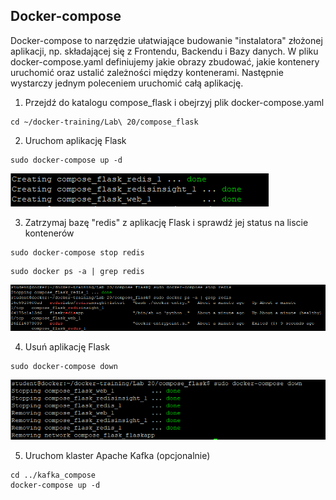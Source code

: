 ## Docker-compose

Docker-compose to narzędzie ułatwiające budowanie "instalatora" złożonej aplikacji, np. składającej się z Frontendu, Backendu i Bazy danych.
W pliku docker-compose.yaml definiujemy jakie obrazy zbudować, jakie kontenery uruchomić oraz ustalić zależności między kontenerami.
Następnie wystarczy jednym poleceniem uruchomić całą aplikację.

1. Przejdź do katalogu compose_flask i obejrzyj plik docker-compose.yaml
```
cd ~/docker-training/Lab\ 20/compose_flask
```

2. Uruchom aplikację Flask
```
sudo docker-compose up -d
```
![Docker compose](img/lab20_1.png)

3. Zatrzymaj bazę "redis" z aplikację Flask i sprawdź jej status na liscie kontenerów
```
sudo docker-compose stop redis
```
```
sudo docker ps -a | grep redis
```
![Docker compose](img/lab20_3.png)

4. Usuń aplikację Flask
```
sudo docker-compose down
```
![Docker compose](img/lab20_2.png)


5. Uruchom klaster Apache Kafka (opcjonalnie)
```
cd ../kafka_compose
docker-compose up -d
``` 
